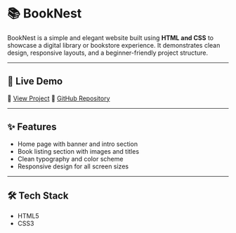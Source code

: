 # 📚 BookNest

BookNest is a simple and elegant website built using **HTML and CSS** to showcase a digital library or bookstore experience. It demonstrates clean design, responsive layouts, and a beginner-friendly project structure.

---

## 🚀 Live Demo 
🔗 [View Project](https://yogesh14k.github.io/booknest/)
🔗 [GitHub Repository](https://github.com/Yogesh14k/booknest)

---

## ✨ Features
- Home page with banner and intro section  
- Book listing section with images and titles  
- Clean typography and color scheme  
- Responsive design for all screen sizes  

---

## 🛠️ Tech Stack
- HTML5  
- CSS3  


